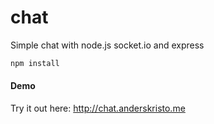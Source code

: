 chat
====

Simple chat with node.js socket.io and express

```javascript
npm install
````

#### Demo
Try it out here: http://chat.anderskristo.me
